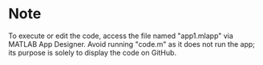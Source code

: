 # Note

To execute or edit the code, access the file named "app1.mlapp" via MATLAB App Designer. Avoid running "code.m" as it does not run the app; its purpose is solely to display the code on GitHub.
